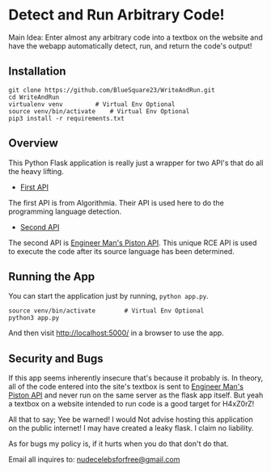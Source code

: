 # Detect and Run Arbitrary Code!

Main Idea: Enter almost any arbitrary code into a textbox on the website and
have the webapp automatically detect, run, and return the code's output!

## Installation

```
git clone https://github.com/BlueSquare23/WriteAndRun.git
cd WriteAndRun
virtualenv venv 		# Virtual Env Optional
source venv/bin/activate 	# Virtual Env Optional
pip3 install -r requirements.txt
```

## Overview

This Python Flask application is really just a wrapper for two API's that do
all the heavy lifting. 

* [First API](https://algorithmia.com/algorithms/PetiteProgrammer/ProgrammingLanguageIdentification)

The first API is from Algorithmia. Their API is used here to do the programming
language detection.

* [Second API](https://github.com/engineer-man/piston)

The second API is [Engineer Man's Piston
API](https://www.youtube.com/watch?v=SD4KgwdjmdI). This unique RCE API is used
to execute the code after its source language has been determined.

## Running the App

You can start the application just by running, `python app.py`. 

```
source venv/bin/activate        # Virtual Env Optional
python3 app.py
```

And then visit [http://localhost:5000/](http://localhost:5000/) in a browser to
use the app.

## Security and Bugs

If this app seems inherently insecure that's because it probably is. In theory,
all of the code entered into the site's textbox is sent to [Engineer Man's
Piston API](https://github.com/engineer-man/piston) and never run on the same
server as the flask app itself. But yeah a textbox on a website intended to run
code is a good target for H4xZ0rZ!

All that to say; Yee be warned! I would Not advise hosting this application on
the public internet! I may have created a leaky flask. I claim no liability. 

As for bugs my policy is, if it hurts when you do that don't do that.

Email all inquires to: [nudecelebsforfree@gmail.com](mailto:nudecelebsforfree@gmail.com)
